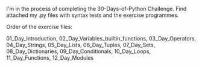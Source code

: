 I'm in the process of completing the 30-Days-of-Python Challenge. Find attached my .py files with syntax tests and the exercise programmes.

Order of the exercise files:

01_Day_Introduction,
02_Day_Variables_builtin_functions,
03_Day_Operators,
04_Day_Strings,
05_Day_Lists,
06_Day_Tuples,
07_Day_Sets,
08_Day_Dictionaries,
09_Day_Conditionals,
10_Day_Loops,
11_Day_Functions,
12_Day_Modules
